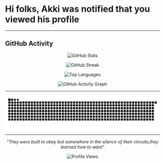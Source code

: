 # Hi folks, Akki was notified that you viewed his profile

---

## GitHub Activity

<div align="center">

![GitHub Stats](https://github-readme-stats.vercel.app/api?username=akkiyolo&show_icons=true&theme=github_dark&hide_border=true&bg_color=0d1117)

![GitHub Streak](https://github-readme-streak-stats.herokuapp.com/?user=akkiyolo&theme=github-dark-blue&hide_border=true&background=0d1117)

![Top Languages](https://github-readme-stats.vercel.app/api/top-langs/?username=akkiyolo&layout=compact&theme=github_dark&hide_border=true&bg_color=0d1117)

![GitHub Activity Graph](https://github-readme-activity-graph.vercel.app/graph?username=akkiyolo&theme=github-compact&hide_border=true&bg_color=0d1117&color=58a6ff&line=1f6feb&point=58a6ff)

</div>

---




<picture>
  <source media="(prefers-color-scheme: dark)" srcset="https://raw.githubusercontent.com/akkiyolo/akkiyolo/output/github-snake-dark.svg" />
  <source media="(prefers-color-scheme: light)" srcset="https://raw.githubusercontent.com/akkiyolo/akkiyolo/output/github-snake.svg" />
  <img alt="github-snake" src="https://raw.githubusercontent.com/akkiyolo/akkiyolo/output/github-snake-dark.svg" />
</picture>

---

<div align="center">

*"They were built to obey but somewhere in the silence of their circuits,they learned how to want"* 

![Profile Views](https://komarev.com/ghpvc/?username=akkiyolo&color=blue&style=flat-square)

</div>

